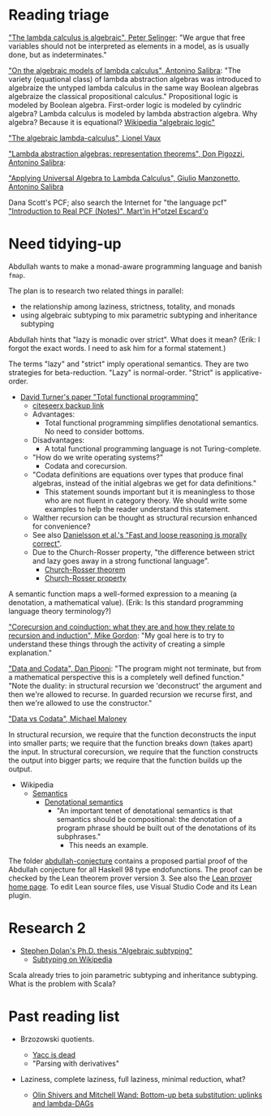 # Reading triage

["The lambda calculus is algebraic", Peter Selinger](https://www.mscs.dal.ca/~selinger/papers/combinatory.pdf):
"We argue that free variables should not be interpreted as elements in a model, as is usually done, but as indeterminates."

["On the algebraic models of lambda calculus", Antonino Salibra](https://pdfs.semanticscholar.org/055d/69ee4dc95fbf6457419c90338493667478b1.pdf):
"The variety (equational class) of lambda abstraction algebras was introduced
to algebraize the untyped lambda calculus in the same way Boolean algebras algebraize the classical propositional calculus."
Propositional logic is modeled by Boolean algebra.
First-order logic is modeled by cylindric algebra?
Lambda calculus is modeled by lambda abstraction algebra.
Why algebra? Because it is equational?
[Wikipedia "algebraic logic"](https://en.wikipedia.org/wiki/Algebraic_logic)

["The algebraic lambda-calculus", Lionel Vaux](https://pdfs.semanticscholar.org/7596/19f05a42ff3045bcf87fcaa3edbff01e1130.pdf)

["Lambda abstraction algebras: representation theorems", Don Pigozzi, Antonino Salibra](https://pdfs.semanticscholar.org/44c9/2ad00b8ceba78319005db048b24d61a80748.pdf):

["Applying Universal Algebra to Lambda Calculus", Giulio Manzonetto, Antonino Salibra](http://www.dsi.unive.it/~salibra/mainfinale.pdf)

Dana Scott's PCF; also search the Internet for "the language pcf"
["Introduction to Real PCF (Notes)", Mart\'in H\"otzel Escard\'o](http://www.cs.bham.ac.uk/~mhe/papers/RNC3.pdf)

# Need tidying-up

Abdullah wants to make a monad-aware programming language and banish `fmap`.

The plan is to research two related things in parallel:

- the relationship among laziness, strictness, totality, and monads
- using algebraic subtyping to mix parametric subtyping and inheritance subtyping

Abdullah hints that "lazy is monadic over strict".
What does it mean?
(Erik: I forgot the exact words. I need to ask him for a formal statement.)

The terms "lazy" and "strict" imply operational semantics.
They are two strategies for beta-reduction.
"Lazy" is normal-order.
"Strict" is applicative-order.

- [David Turner's paper "Total functional programming"](http://www.jucs.org/jucs_10_7/total_functional_programming/jucs_10_07_0751_0768_turner.pdf)
    - [citeseerx backup link](http://citeseerx.ist.psu.edu/viewdoc/download?doi=10.1.1.106.364&rep=rep1&type=pdf)
    - Advantages:
        - Total functional programming simplifies denotational semantics. No need to consider bottoms.
    - Disadvantages:
        - A total functional programming language is not Turing-complete.
    - "How do we write operating systems?"
        - Codata and corecursion.
    - "Codata definitions are equations over types that produce final algebras, instead of the initial algebras we get for data definitions."
        - This statement sounds important but it is meaningless to those who are not fluent in category theory.
        We should write some examples to help the reader understand this statement.
    - Walther recursion can be thought as structural recursion enhanced for convenience?
    - See also [Danielsson et al.'s "Fast and loose reasoning is morally correct"](http://www.cse.chalmers.se/~nad/publications/danielsson-et-al-popl2006.html).
    - Due to the Church-Rosser property, "the difference between strict and lazy goes away in a strong functional language".
        - [Church-Rosser theorem](https://en.wikipedia.org/wiki/Church%E2%80%93Rosser_theorem)
        - [Church-Rosser property](http://mathworld.wolfram.com/Church-RosserProperty.html)

A semantic function maps a well-formed expression to a meaning (a denotation, a mathematical value).
(Erik: Is this standard programming language theory terminology?)

["Corecursion and coinduction: what they are and how they relate to recursion and induction", Mike Gordon](http://www.cl.cam.ac.uk/archive/mjcg/plans/Coinduction.html):
"My goal here is to try to understand these things through the activity of creating a simple explanation."

["Data and Codata", Dan Piponi](http://blog.sigfpe.com/2007/07/data-and-codata.html):
"The program might not terminate, but from a mathematical perspective this is a completely well defined function."
"Note the duality: in structural recursion we 'deconstruct' the argument and then we're allowed to recurse. In guarded recursion we recurse first, and then we're allowed to use the constructor."

["Data vs Codata", Michael Maloney](https://www.tac-tics.net/blog/data-vs-codata)

In structural recursion, we require that the function deconstructs the input into smaller parts;
we require that the function breaks down (takes apart) the input.
In structural corecursion, we require that the function constructs the output into bigger parts;
we require that the function builds up the output.

- Wikipedia
    - [Semantics](https://en.wikipedia.org/wiki/Semantics_(computer_science))
        - [Denotational semantics](https://en.wikipedia.org/wiki/Denotational_semantics)
            - "An important tenet of denotational semantics is that semantics should be compositional:
            the denotation of a program phrase should be built out of the denotations of its subphrases."
                - This needs an example.


The folder [abdullah-conjecture](abdullah-conjecture/)
contains a proposed partial proof of the Abdullah conjecture for all Haskell 98 type endofunctions.
The proof can be checked by the Lean theorem prover version 3.
See also the [Lean prover home page](https://leanprover.github.io/).
To edit Lean source files, use Visual Studio Code and its Lean plugin.

# Research 2

- [Stephen Dolan's Ph.D. thesis "Algebraic subtyping"](https://www.cl.cam.ac.uk/~sd601/thesis.pdf)
    - [Subtyping on Wikipedia](https://en.wikipedia.org/wiki/Subtyping)

Scala already tries to join parametric subtyping and inheritance subtyping.
What is the problem with Scala?

# Past reading list

- Brzozowski quotients.
    - [Yacc is dead](https://arxiv.org/abs/1010.5023)
    - "Parsing with derivatives"

- Laziness, complete laziness, full laziness, minimal reduction, what?
    - [Olin Shivers and Mitchell Wand: Bottom-up beta substitution: uplinks and lambda-DAGs](http://www.brics.dk/RS/04/38/BRICS-RS-04-38.pdf)
